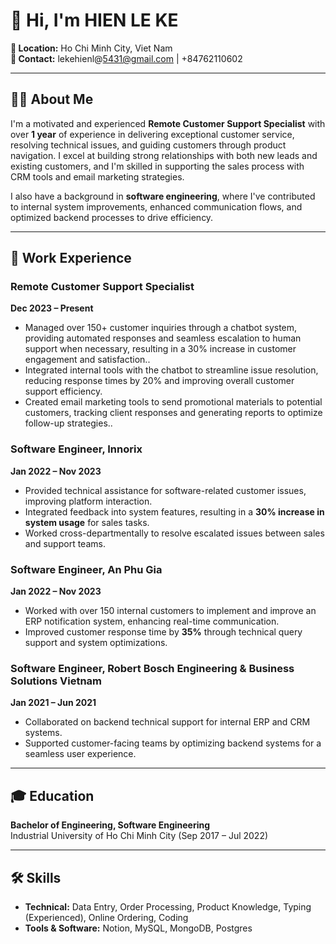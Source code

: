 # 👋 Hi, I'm **HIEN LE KE**

**📍 Location:** Ho Chi Minh City, Viet Nam  
**📧 Contact:** lekehienl@5431@gmail.com | +84762110602  

---

## 👨‍💻 About Me

I'm a motivated and experienced **Remote Customer Support Specialist** with over **1 year** of experience in delivering exceptional customer service, resolving technical issues, and guiding customers through product navigation. I excel at building strong relationships with both new leads and existing customers, and I'm skilled in supporting the sales process with CRM tools and email marketing strategies.

I also have a background in **software engineering**, where I've contributed to internal system improvements, enhanced communication flows, and optimized backend processes to drive efficiency.

---

## 💼 Work Experience

### Remote Customer Support Specialist  
**Dec 2023 – Present**  
- Managed over 150+ customer inquiries through a chatbot system, providing automated responses and seamless escalation to human support when necessary, resulting in a 30% increase in customer engagement and satisfaction..  
- Integrated internal tools with the chatbot to streamline issue resolution, reducing response times by 20% and improving overall customer support efficiency.  
- Created email marketing tools to send promotional materials to potential customers, tracking client responses and generating reports to optimize follow-up strategies..

### Software Engineer, Innorix  
**Jan 2022 – Nov 2023**  
- Provided technical assistance for software-related customer issues, improving platform interaction.  
- Integrated feedback into system features, resulting in a **30% increase in system usage** for sales tasks.  
- Worked cross-departmentally to resolve escalated issues between sales and support teams.

### Software Engineer, An Phu Gia  
**Jan 2022 – Nov 2023**  
- Worked with over 150 internal customers to implement and improve an ERP notification system, enhancing real-time communication.  
- Improved customer response time by **35%** through technical query support and system optimizations.

### Software Engineer, Robert Bosch Engineering & Business Solutions Vietnam  
**Jan 2021 – Jun 2021**  
- Collaborated on backend technical support for internal ERP and CRM systems.  
- Supported customer-facing teams by optimizing backend systems for a seamless user experience.

---

## 🎓 Education

**Bachelor of Engineering, Software Engineering**  
Industrial University of Ho Chi Minh City (Sep 2017 – Jul 2022)

---

## 🛠 Skills

- **Technical:** Data Entry, Order Processing, Product Knowledge, Typing (Experienced), Online Ordering, Coding  
- **Tools & Software:** Notion, MySQL, MongoDB, Postgres  
